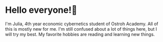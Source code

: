 # Hello everyone!👋

I'm Julia, 4th year economic cybernetics student of Ostroh Academy. All of this is mostly new for me.
I'm still confused about a lot of things here, but I will try my best.
My favorite hobbies are reading and learning new things.
